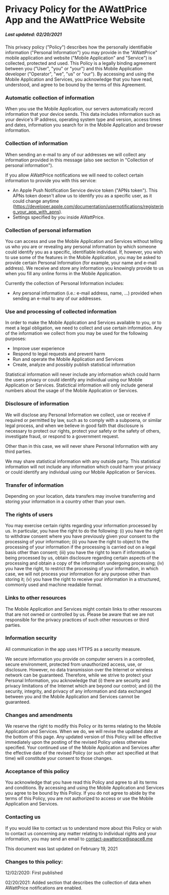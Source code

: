 # Privacy Policy for the AWattPrice App and the AWattPrice Website

##### Last updated: 02/20/2021

This privacy policy ("Policy") describes how the personally identifiable information ("Personal Information") you may provide in the "AWattPrice" mobile application and website ("Mobile Application" and "Service") is collected, protected and used. This Policy is a legally binding agreement between you ("User", "you" or "your") and this Mobile Application developer ("Operator", "we", "us" or "our"). By accessing and using the Mobile Application and Services, you acknowledge that you have read, understood, and agree to be bound by the terms of this Agreement.

### Automatic collection of information

When you use the Mobile Application, our servers automatically record information that your device sends. This data includes information such as your device's IP address, operating system type and version, access times and dates, information you search for in the Mobile Application and browser information.

### Collection of information

When sending an e-mail to any of our addresses we will collect any information provided in this message (also see section in "Collection of personal information").

If you allow AWattPrice notifications we will need to collect certain information to provide you with this service:

- An Apple Push Notification Service device token ("APNs token"). This APNs token doesn't allow us to identify you as a specific user, as it could change anytime (https://developer.apple.com/documentation/usernotifications/registering_your_app_with_apns).
- Settings specified by you inside AWattPrice.

### Collection of personal information

You can access and use the Mobile Application and Services without telling us who you are or revealing any personal information by which someone could identify you as a specific, identifiable individual. If, however, you wish to use some of the features in the Mobile Application, you may be asked to provide certain Personal Information (for example, your name and e-mail address). We receive and store any information you knowingly provide to us when you fill any online forms in the Mobile Application.

Currently the collection of Personal Information includes:

- Any personal information (i.e.: e-mail address, name, ...) provided when sending an e-mail to any of our addresses.

### Use and processing of collected information

In order to make the Mobile Application and Services available to you, or to meet a legal obligation, we need to collect and use certain information. Any of the information we collect from you may be used for the following purposes:

- Improve user experience
- Respond to legal requests and prevent harm
- Run and operate the Mobile Application and Services
- Create, analyze and possibly publish statistical information

Statistical information will never include any information which could harm the users privacy or could identify any individual using our Mobile Application or Services. Statictical information will only include general numbers about the usage of the Mobile Application or Services.

### Disclosure of information

We will disclose any Personal Information we collect, use or receive if required or permitted by law, such as to comply with a subpoena, or similar legal process, and when we believe in good faith that disclosure is necessary to protect our rights, protect your safety or the safety of others, investigate fraud, or respond to a government request.

Other than in this case, we will never share Personal Information with any third parties.

We may share statistical information with any outside party. This statistical information will not include any information which could harm your privacy or could identify any individual using our Mobile Application or Services.

### Transfer of information

Depending on your location, data transfers may involve transferring and storing your information in a country other than your own.

### The rights of users

You may exercise certain rights regarding your information processed by us. In particular, you have the right to do the following: (i) you have the right to withdraw consent where you have previously given your consent to the processing of your information; (ii) you have the right to object to the processing of your information if the processing is carried out on a legal basis other than consent; (iii) you have the right to learn if information is being processed by us, obtain disclosure regarding certain aspects of the processing and obtain a copy of the information undergoing processing; (iv) you have the right, to restrict the processing of your information, in which case, we will not process your information for any purpose other than storing it; (v) you have the right to receive your information in a structured, commonly used and machine readable format.

### Links to other resources

The Mobile Application and Services might contain links to other resources that are not owned or controlled by us. Please be aware that we are not responsible for the privacy practices of such other resources or third parties.

### Information security

All communication in the app uses HTTPS as a security measure.

We secure information you provide on computer servers in a controlled, secure environment, protected from unauthorized access, use, or disclosure. However, no data transmission over the Internet or wireless network can be guaranteed. Therefore, while we strive to protect your Personal Information, you acknowledge that (i) there are security and privacy limitations of the Internet which are beyond our control; and (ii) the security, integrity, and privacy of any information and data exchanged between you and the Mobile Application and Services cannot be guaranteed.

### Changes and amendments

We reserve the right to modify this Policy or its terms relating to the Mobile Application and Services. When we do, we will revise the updated date at the bottom of this page. Any updated version of this Policy will be effective immediately upon the posting of the revised Policy unless otherwise specified. Your continued use of the Mobile Application and Services after the effective date of the revised Policy (or such other act specified at that time) will constitute your consent to those changes.

### Acceptance of this policy

You acknowledge that you have read this Policy and agree to all its terms and conditions. By accessing and using the Mobile Application and Services you agree to be bound by this Policy. If you do not agree to abide by the terms of this Policy, you are not authorized to access or use the Mobile Application and Services.

### Contacting us

If you would like to contact us to understand more about this Policy or wish to contact us concerning any matter relating to individual rights and your information, you may send an email to contact-awattprice@space8.me

This document was last updated on February 19, 2021

### Changes to this policy:
12/02/2020: First published

02/20/2021: Added section that describes the collection of data when AWattPrice notifications are enabled.